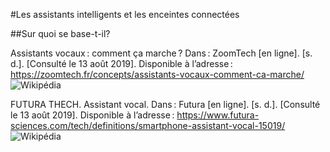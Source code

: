 #Les assistants intelligents et les enceintes connectées

##Sur quoi se base-t-il?

Assistants vocaux : comment ça marche ? Dans : ZoomTech [en ligne]. [s. d.]. [Consulté le 13 août 2019]. Disponible à l’adresse : https://zoomtech.fr/concepts/assistants-vocaux-comment-ca-marche/
![Wikipédia](https://user-images.githubusercontent.com/50197038/63182113-07aadc00-c052-11e9-9a0f-c07e3e945239.png)

FUTURA THECH. Assistant vocal. Dans : Futura [en ligne]. [s. d.]. [Consulté le 13 août 2019]. Disponible à l’adresse : https://www.futura-sciences.com/tech/definitions/smartphone-assistant-vocal-15019/
![Wikipédia](https://user-images.githubusercontent.com/50197038/63183233-d253bd80-c054-11e9-8bde-5ccf388ad382.png)
